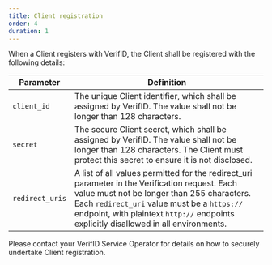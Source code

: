 ```yaml
---
title: Client registration
order: 4
duration: 1
---
```


When a Client registers with VerifID, the Client shall be registered with the following details:

<table class="table">
  <thead>
    <tr>
      <th scope="col">Parameter</th>
      <th scope="col">Definition</th>
    </tr>
  </thead>
  <tbody>
    <tr>
      <td><code>client_id</code></td>
      <td>The unique Client identifier, which shall be assigned by VerifID. The value shall not be longer than 128 characters.</td>
    </tr>
    <tr>
      <td><code>secret</code></td>
      <td>The secure Client secret, which shall be assigned by VerifID. The value shall not be longer than 128 characters. The Client must protect this secret to ensure it is not disclosed.</td>
    </tr>
    <tr>
      <td><code>redirect_uris</code></td>
      <td>A list of all values permitted for the redirect_uri parameter in the Verification request. Each value must 
not be longer than 255 characters. Each <code>redirect_uri</code> value must be a <code>https://</code> endpoint, 
with plaintext <code>http://</code> endpoints explicitly disallowed in all environments.</td>
    </tr>
  </tbody>
</table>

Please contact your VerifID Service Operator for details on how to securely undertake Client registration.


